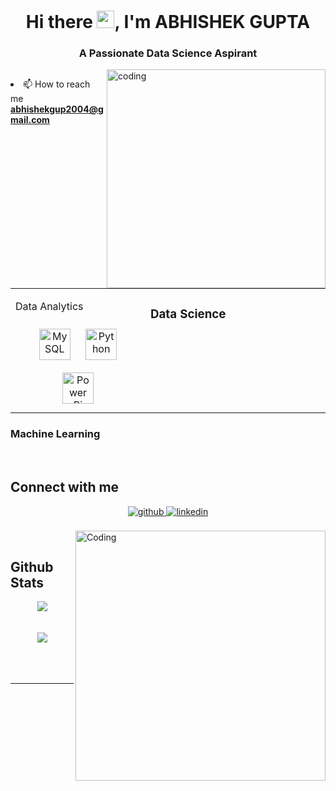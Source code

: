 <h1 align="center">Hi there <img src="https://media.giphy.com/media/hvRJCLFzcasrR4ia7z/giphy.gif" width="28" />, I'm ABHISHEK GUPTA</h1>
<h3 align="center">A Passionate Data Science Aspirant</h3>
<img align="right" alt="coding" width="350" src="https://cdn.dribbble.com/users/1162077/screenshots/3848914/programmer.gif">
<p align="left"> <img 
- 🌱 I’m currently learning **Data Science and Machine Learning**
- 👨‍💻 All of my projects are available at [https://github.com/A289shek2004](https://github.com/A289shek2004)

- 📫 How to reach me **abhishekgup2004@gmail.com**






<table><tr><td valign="top" width="30%">

Data Analytics
<div align="center">  
<a href="https://www.mysql.com/" target="_blank"><img style="margin: 10px" src="https://profilinator.rishav.dev/skills-assets/mysql-original-wordmark.svg" alt="MySQL" height="50" /></a>  
<a href="https://www.python.org/" target="_blank"><img style="margin: 10px" src="https://profilinator.rishav.dev/skills-assets/python-original.svg" alt="Python" height="50" /></a>  
<a href="https://powerbi.microsoft.com/en-us/" target="_blank"><img style="margin: 10px" src="https://profilinator.rishav.dev/skills-assets/powerbi.png" alt="Power Bi" height="50" /></a>  
</div>

</td><td valign="top" width="40%">

### Data Science 

</td></tr></table> 
</td><td valign="top" width="40%">

### Machine Learning

</td></tr></table>
<br/>  


## Connect with me  
<div align="center">
<a href="https://github.com/A289shek2004" target="_blank">
<img src=https://img.shields.io/badge/github-%2324292e.svg?&style=for-the-badge&logo=github&logoColor=white alt=github style="margin-bottom: 5px;" />
</a>
<a href="https://linkedin.com/in/Nikita Yadav" target="_blank">
<img src=https://img.shields.io/badge/linkedin-%231E77B5.svg?&style=for-the-badge&logo=linkedin&logoColor=white alt=linkedin style="margin-bottom: 5px;" />
</a>  
</div>  
  

<br/>
<img align="right" alt="Coding" width="400" src="https://prompti.ai/wp-content/uploads/2023/07/pcboi2.png">
<br>
  


## Github Stats  
<div align="center"><img src="https://github-readme-stats.vercel.app/api?username=A289shek2004&show_icons=true&count_private=true&hide_border=true" align="center" /></div>  

<br/>  

  

<br/>  

<div align="center"><img src="https://github.com/A289shek2004/static/images/spotify-readme-example.svg" /></div>  

<br/>  

  

<br/>  

<div align="center"></div>
<br />

----

